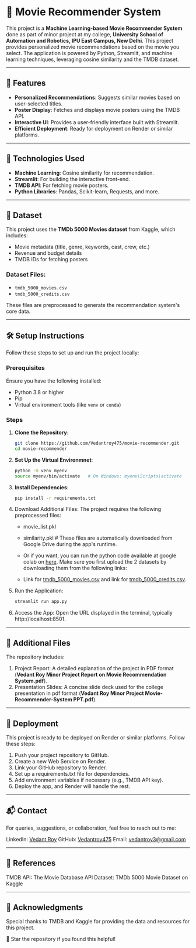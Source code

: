 # 🎥 Movie Recommender System

This project is a **Machine Learning-based Movie Recommender System** done as part of minor project at my college, **University School of Automation and Robotics, IPU East Campus, New Delhi**. This project provides personalized movie recommendations based on the movie you select. The application is powered by Python, Streamlit, and machine learning techniques, leveraging cosine similarity and the TMDB dataset.  

---

## 🌟 Features

- **Personalized Recommendations**: Suggests similar movies based on user-selected titles.
- **Poster Display**: Fetches and displays movie posters using the TMDB API.
- **Interactive UI**: Provides a user-friendly interface built with Streamlit.
- **Efficient Deployment**: Ready for deployment on Render or similar platforms.

---

## 🚀 Technologies Used

- **Machine Learning**: Cosine similarity for recommendation.
- **Streamlit**: For building the interactive front-end.
- **TMDB API**: For fetching movie posters.
- **Python Libraries**: Pandas, Scikit-learn, Requests, and more.

---

## 📂 Dataset

This project uses the **TMDb 5000 Movies dataset** from Kaggle, which includes:

- Movie metadata (title, genre, keywords, cast, crew, etc.)
- Revenue and budget details
- TMDB IDs for fetching posters

### Dataset Files:

- `tmdb_5000_movies.csv`
- `tmdb_5000_credits.csv`

These files are preprocessed to generate the recommendation system's core data.

---

## 🛠️ Setup Instructions

Follow these steps to set up and run the project locally:

### Prerequisites

Ensure you have the following installed:

- Python 3.8 or higher
- Pip
- Virtual environment tools (like `venv` or `conda`)

### Steps

1. **Clone the Repository**:
   ```bash
   git clone https://github.com/Vedantroy475/movie-recommender.git
   cd movie-recommender

2. **Set Up the Virtual Environmnet**:
    ```bash
    python -m venv myenv
    source myenv/bin/activate   # On Windows: myenv\Scripts\activate

3. **Install Dependencies**:
    ```bash
    pip install -r requirements.txt

4. Download Additional Files: The project requires the following preprocessed files:
    - movie_list.pkl

    - similarity.pkl  # These files are automatically downloaded from Google Drive during the app's runtime.
    - Or if you want, you can run the python code available at google colab on [here](https://colab.research.google.com/drive/1fBWvjzMKpQuqzI8ixl_RET4dFjAvSLju?usp=sharing). Make sure you first upload the 2 datasets by downloading them from the following links:
    - Link for [tmdb_5000_movies.csv](https://drive.google.com/file/d/1iA7ErSNXtFwj8bNlZE3BYf6ObyGCLIqz/view?usp=sharing) and link for [tmdb_5000_credits.csv](https://drive.google.com/file/d/1i4wKN3SHpoE8X_AkF-pwuUlUdLfUNBZC/view?usp=sharing).

5. Run the Application:
    ```bash
    streamlit run app.py

6. Access the App: Open the URL displayed in the terminal, typically http://localhost:8501.

---
## 📄 Additional Files
The repository includes:

1. Project Report: A detailed explanation of the project in PDF format (**Vedant Roy Minor Project Report on Movie Recommendation System.pdf**).
2. Presentation Slides: A concise slide deck used for the college presentation in pdf format (**Vedant Roy Minor Project Movie-Recommender-System PPT.pdf**).
---
## 🔧 Deployment

This project is ready to be deployed on Render or similar platforms. Follow these steps:

1. Push your project repository to GitHub.
2. Create a new Web Service on Render.
3. Link your GitHub repository to Render.
4. Set up a requirements.txt file for dependencies.
5. Add environment variables if necessary (e.g., TMDB API key).
6. Deploy the app, and Render will handle the rest.

---
## 📬 Contact
For queries, suggestions, or collaboration, feel free to reach out to me:

LinkedIn: [Vedant Roy](https://www.linkedin.com/in/vedant-roy-b58117227/)
GitHub: [Vedantroy475](https://github.com/Vedantroy475)
Email: vedantroy3@gmail.com

---
## 🔗 References
TMDB API: The Movie Database API
Dataset: TMDb 5000 Movie Dataset on Kaggle

---
## 🙌 Acknowledgments
Special thanks to TMDB and Kaggle for providing the data and resources for this project.

🌟 Star the repository if you found this helpful!

